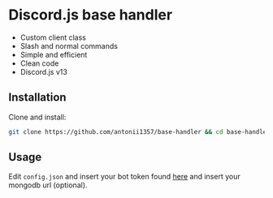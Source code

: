 # Discord.js base handler
- Custom client class
- Slash and normal commands
- Simple and efficient
- Clean code
- Discord.js v13 

## Installation
Clone and install:
```bash
git clone https://github.com/antonii1357/base-handler && cd base-handler && npm i
```
## Usage
Edit `config.json` and insert your bot token found [here](https://discord.com/developers/applications) and insert your mongodb url (optional).
